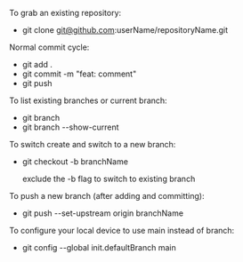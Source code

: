 To grab an existing repository:

- git clone git@github.com:userName/repositoryName.git

Normal commit cycle:

- git add .
- git commit -m "feat: comment"
- git push

To list existing branches or current branch:

- git branch
- git branch --show-current

To switch create and switch to a new branch:

- git checkout -b branchName

  exclude the -b flag to switch to existing branch

To push a new branch (after adding and committing):

- git push --set-upstream origin branchName

To configure your local device to use main instead of branch:

- git config --global init.defaultBranch main

